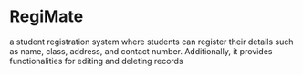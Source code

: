 # RegiMate
a student registration system where students can register their details such as name, class, address, and contact number. Additionally, it provides functionalities for editing and deleting records
